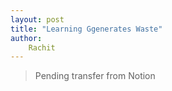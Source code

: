 ```yaml
---
layout: post
title: "Learning Ggenerates Waste"
author: 
    Rachit 
---
```


> Pending transfer from Notion
